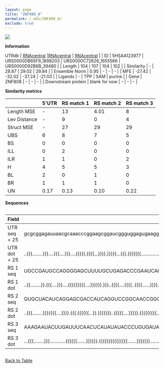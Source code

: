 ```yaml
---
layout: page
title: "ZNF808_0"
permalink: /_mds/ZNF808_0/
exclude: true
---
```




![](../../alns_9.28.22/aln_5HSAA123977_0.999.png?raw=true)


**Information**
<div style="overflow-x:auto;" markdown="block>
| | 5'UTR       | RS match 1   | RS match 2  | RS match 3 |
| ---- | ----------- | ----------- | ----------- | ----------- |
| Link | <a href="http://utrdb.ba.itb.cnr.it/getutr/5HSAA123977/1" target="_blank" rel="noopener noreferrer">UTRdb</a>   | <a href="https://rnacentral.org/rna/URS0000DB65F9/1898203" target="_blank" rel="noopener noreferrer">RNAcentral</a>     |<a href="https://rnacentral.org/rna/URS0000C72626/1655566" target="_blank" rel="noopener noreferrer">RNAcentral</a>  | <a href="https://rnacentral.org/rna/URS0000D92B6B/39480" target="_blank" rel="noopener noreferrer">RNAcentral</a>   |
| ID | 5HSAA123977     | URS0000DB65F9_1898203     | URS0000C72626_1655566     | URS0000D92B6B_39480     |
| Length | 104     |  107    | 104   |  102    |
| Similarity | - | 28.87 | 29.02 | 29.84 |
| Ensemble Norm | 0.95 | - | - | - |
| MFE | -27.42 | -32.02 | -37.24 | -21.03 |
| Ligands | - | TPP | SAM | purine |
| Gene | ZNF808 | - | - | - |
| Downstream protein | blank for now    |    -    | -  | - |
</div>

**Similarity metrics**

| | 5'UTR       | RS match 1   | RS match 2  | RS match 3 |
| ---- | ----------- | ----------- | ----------- | ----------- |
| Length MSE | - | 13 | 4.01 | 8 |
| Lev Distance | - | 9 | 0 | 4 |
| Struct MSE | - | 27 | 29 | 29 |
| UBS| 6 | 8 | 7 | 5 |
| BS | 0 | 0 | 0 | 0 |
| ILL | 0 | 2 | 0 | 0 |
| ILR | 1 | 1 | 0 | 2 |
| H | 4 | 5 | 5 | 3 |
| BL | 2 | 0 | 1 | 0 |
| BR | 1 | 1 | 1 | 0 |
| UN | 0.17 | 0.13 | 0.10 | 0.22 |

**Sequences**


<div style="overflow-x:auto;">

<table>
<colgroup>
<col width="30%" />
<col width="70%" />
</colgroup>
<thead>
<tr class="header">
<th>Field</th>
<th>Description</th>
</tr>
</thead>
<tbody>
<tr>
<td markdown="span">UTR seq + 25 </td>
<td markdown="span"> gcgcggagauuaacgcaaacccggaagcggaucggguggagugaaggucacgucgccauggauugauuucuaaagacucATGATGAAGGAGGTCTTGTCAACAG </td>
</tr>
<tr>
<td markdown="span">UTR dot + 25  </td>
<td markdown="span"> ..(((........)))....(((....)))....(((((.((((...)))).)))))...(((.(((((((................)))))))..))).....
</td>
</tr>


<tr>
<td markdown="span">RS 1 seq </td>
<td markdown="span"> UGCCGAUGCCAGGGGAGCUUUUGCUGAGACCCGAAUCAGACCUGAUUCCGGGACCCUCAACACCUGAACCGGAUAAUGCCGGCGUAGGGAGGCAAUAUUUUGUGAUA
</td>
</tr>


<tr>
<td markdown="span">RS 1 dot </td>
<td markdown="span"> ..((........)).(((....)))....(((((((((....)))))).)))..((((....((((..((((......))))..))))))))(((....))).....
</td>
</tr>


<tr>
<td markdown="span">RS 2 seq </td>
<td markdown="span"> GUGCUACAUCAGGAGCGACCAUCAGGUCCGGCAACCGGGAAUCCACGGUGCCAAGUCAUUUCGGUGACGAUGUGGUCCCGCAAGGGACAACGGACCGCAUGGUG
</td>
</tr>


<tr>
<td markdown="span">RS 2 dot </td>
<td markdown="span"> ..(((........)))((((....)))).(((.((((((...)).)))))))..(((((....))))).(((((((((.............)))))))))....
</td>
</tr>


<tr>
<td markdown="span">RS 3 seq </td>
<td markdown="span"> AAAGAAUACUUGAUUUCAACUCAUAUAUACCCUGUGAUAUGGACGGGGAGUCUCUACCGAACAGCCGUUAACUGUUUGACUAUGAGUGGACCAGGCGUUGCG
</td>
</tr>


<tr>
<td markdown="span">RS 3 dot </td>
<td markdown="span"> ...(((........)))............((((((.......)))))).(((((((((((((((.......))))))).......)))))...)))......
</td>
</tr>

</tbody>
</table>


</div>


[Back to Table](../../display)
